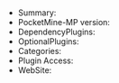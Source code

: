 <?php
  list($v,$m) = [[],[]];

  foreach (["name","description","depend","softdepend","api","website"] as $attr) {
    if (!isset($yaml[$attr])) {
      $v[$attr] = "\n";
      continue;
    }
    if ($attr == "api") {
      $items = [];
      $api = is_array($yaml[$attr]) ? $yaml[$attr] : [$yaml[$attr]];
      foreach ($api as $j) {
        if (isset($apitable[$j]))
          $items[] = $apitable[$j];
        else
          $items[] = $j;
      }
      $v[$attr] = implode(", ", $items)."\n";
      continue;
    }
    if (is_array($yaml[$attr]))
      $v[$attr] = implode(", ", $yaml[$attr])."\n";
    else {
      $v[$attr] = $yaml[$attr]."\n";
    }
  }
  foreach (["Categories","PluginAccess"] as $attr) {
    $m[$attr] = (isset($meta[$attr]) ? $meta[$attr] : "N/A")."\n";
  }
?>

# <?= $v["name"] ?>

- Summary: <?= $v["description"] ?>
- PocketMine-MP version: <?= $v["api"] ?>
- DependencyPlugins: <?= $v["depend"] ?>
- OptionalPlugins: <?= $v["softdepend"] ?>
- Categories: <?= $m["Categories"] ?>
- Plugin Access: <?= $m["PluginAccess"] ?>
- WebSite: <?= $v["website"] ?>
